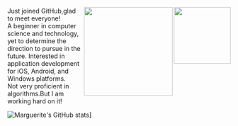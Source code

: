 <img align='right' src='http://sukasuka-anime.com/core_sys/images/contents/00000018/block/00000062/00000049.png?1693451627' width='128px'></img>
<img align='right' src='http://sukasuka-anime.com/core_sys/images/contents/00000018/block/00000061/00000048.png?1693451627' width='200px'></ing>

Just joined GitHub,glad to meet everyone!  
A beginner in computer science and technology, yet to determine the direction to pursue in the future.
Interested in application development for iOS, Android, and Windows platforms.  
Not very proficient in algorithms.But I am working hard on it!

![Marguerite's GitHub stats](https://github-readme-stats.vercel.app/api?username=Marguerite68)]
